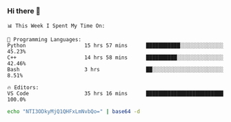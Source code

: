### Hi there 👋

<!--START_SECTION:waka-->
```text
📊 This Week I Spent My Time On: 

💬 Programming Languages: 
Python                   15 hrs 57 mins      ███████████░░░░░░░░░░░░░░   45.23% 
C++                      14 hrs 58 mins      ██████████░░░░░░░░░░░░░░░   42.46% 
Bash                     3 hrs               ██░░░░░░░░░░░░░░░░░░░░░░░   8.51%

🔥 Editors: 
VS Code                  35 hrs 16 mins      █████████████████████████   100.0%
```


<!--END_SECTION:waka-->

```bash
echo "NTI3ODkyMjQ1QHFxLmNvbQo=" | base64 -d
```
